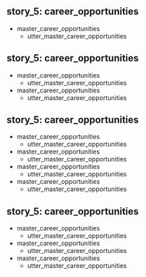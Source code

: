 ## story_5: career_opportunities
* master_career_opportunities
    - utter_master_career_opportunities

## story_5: career_opportunities
* master_career_opportunities
    - utter_master_career_opportunities
* master_career_opportunities
    - utter_master_career_opportunities

## story_5: career_opportunities
* master_career_opportunities
    - utter_master_career_opportunities
* master_career_opportunities
    - utter_master_career_opportunities
* master_career_opportunities
    - utter_master_career_opportunities
* master_career_opportunities
    - utter_master_career_opportunities

## story_5: career_opportunities
* master_career_opportunities
    - utter_master_career_opportunities
* master_career_opportunities
    - utter_master_career_opportunities
* master_career_opportunities
    - utter_master_career_opportunities

